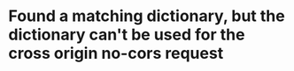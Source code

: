 # Found a matching dictionary, but the dictionary can't be used for the cross origin no-cors request
